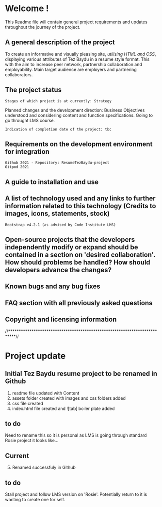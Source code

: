 # Welcome !

This Readme file will contain general project requirements and updates throughout the journey of the project.

## A general description of the project
To create an informative and visually pleasing site, *utilising HTML and CSS*, displaying various attributes of Tez Baydu in a resume style format.
This with the aim to increase peer network, partnership collaboration and employability.
Main target audience are employers and partnering collaborators.

## The project status
    Stages of which project is at currently: Strategy

Planned changes and the development direction: Business Objectives understood and considering content and function specifications. Going to go throught LMS course.

    Indication of completion date of the project: tbc

## Requirements on the development environment for integration
    Github 2021 - Repository: ResumeTezBaydu-project
    Gitpod 2021
## A guide to installation and use
## A list of technology used and any links to further information related to this technology (Credits to images, icons, statements, stock)
    Bootstrap v4.2.1 (as advised by Code Institute LMS)
## Open-source projects that the developers independently modify or expand should be contained in a section on 'desired collaboration'. How should problems be handled? How should developers advance the changes?
## Known bugs and any bug fixes
## FAQ section with all previously asked questions
## Copyright and licensing information

//***************************************************************************//

# Project update #

## Initial Tez Baydu resume project to be renamed in Github ## 
1. readme file updated with Content
2. assets folder created with images and css folders added
3. css file created
4. index.html file created and ![tab] boiler plate added

## to do ##
Need to rename this so it is personal as LMS is going through standard Rosie project it looks like...

## Current ##
5. Renamed successfuly in Github

## to do ##
Stall project and follow LMS version on 'Rosie'.
Potentially return to it is wanting to create one for self.


